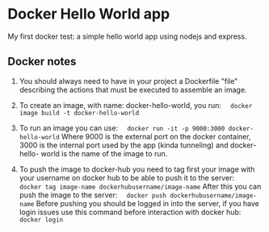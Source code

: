 # Docker Hello World app

My first docker test: a simple hello world app using nodejs and express.

## Docker notes
1. You should always need to have in your project a Dockerfile "file" describing the actions that must be executed to assemble an image.

2. To create an image, with name: docker-hello-world, you run:
```   docker image build -t docker-hello-world ```

3. To run an image you can use:
```   docker run -it -p 9000:3000 docker-hello-world ```
   Where 9000 is the external port on the docker container, 3000 is the internal port used by the app (kinda tunneling) and docker-hello-    world is the name of the image to run.

4. To push the image to docker-hub you need to tag first your image with your username on docker hub to be able to push it to the server:
```   docker tag image-name dockerhubusername/image-name ```
   After this you can push the image to the server:
```   docker push dockerhubusername/image-name ```
   Before pushing you should be logged in into the server, if you have login issues use this command before interaction with docker hub:
```   docker login ```
